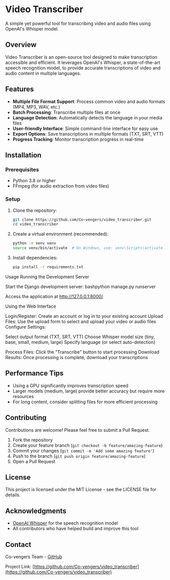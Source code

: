 # Video Transcriber

A simple yet powerful tool for transcribing video and audio files using OpenAI's Whisper model.

## Overview

Video Transcriber is an open-source tool designed to make transcription accessible and efficient. It leverages OpenAI's Whisper, a state-of-the-art speech recognition model, to provide accurate transcriptions of video and audio content in multiple languages.

## Features

- **Multiple File Format Support**: Process common video and audio formats (MP4, MP3, WAV, etc.)
- **Batch Processing**: Transcribe multiple files at once
- **Language Detection**: Automatically detects the language in your media files
- **User-friendly Interface**: Simple command-line interface for easy use
- **Export Options**: Save transcriptions in multiple formats (TXT, SRT, VTT)
- **Progress Tracking**: Monitor transcription progress in real-time

## Installation

### Prerequisites

- Python 3.8 or higher
- FFmpeg (for audio extraction from video files)

### Setup

1. Clone the repository:
   ```bash
   git clone https://github.com/Co-vengers/video_transcriber.git
   cd video_transcriber
   ```

2. Create a virtual environment (recommended):
   ```bash
   python -m venv venv
   source venv/bin/activate  # On Windows, use: venv\Scripts\activate
   ```

3. Install dependencies:
   ```bash
   pip install -r requirements.txt
   ```

Usage
Running the Development Server

Start the Django development server:
bashpython manage.py runserver

Access the application at http://127.0.0.1:8000/

Using the Web Interface

Login/Register: Create an account or log in to your existing account
Upload Files: Use the upload form to select and upload your video or audio files
Configure Settings:

Select output format (TXT, SRT, VTT)
Choose Whisper model size (tiny, base, small, medium, large)
Specify language (or select auto-detection)


Process Files: Click the "Transcribe" button to start processing
Download Results: Once processing is complete, download your transcriptions


## Performance Tips

- Using a GPU significantly improves transcription speed
- Larger models (medium, large) provide better accuracy but require more resources
- For long content, consider splitting files for more efficient processing

## Contributing

Contributions are welcome! Please feel free to submit a Pull Request.

1. Fork the repository
2. Create your feature branch (`git checkout -b feature/amazing-feature`)
3. Commit your changes (`git commit -m 'Add some amazing feature'`)
4. Push to the branch (`git push origin feature/amazing-feature`)
5. Open a Pull Request

## License

This project is licensed under the MIT License - see the LICENSE file for details.

## Acknowledgments

- [OpenAI Whisper](https://github.com/openai/whisper) for the speech recognition model
- All contributors who have helped build and improve this tool

## Contact

Co-vengers Team - [GitHub](https://github.com/Co-vengers)

Project Link: [https://github.com/Co-vengers/video_transcriber](https://github.com/Co-vengers/video_transcriber)
